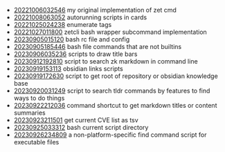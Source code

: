 - [20221006032546](/zet/20221006032546/README.md) my original implementation of zet cmd
- [20221008063052](/zet/20221008063052/README.md) autorunning scripts in cards
- [20221025024238](/zet/20221025024238/README.md) enumerate tags
- [20221027011800](/zet/20221027011800/README.md) zetcli bash wrapper subcommand implementation
- [20230905015120](/zet/20230905015120/README.md) bash rc file and config
- [20230905185446](/zet/20230905185446/README.md) bash file commands that are not builtins
- [20230906035236](/zet/20230906035236/README.md) scripts to draw title bars
- [20230912192810](/zet/20230912192810/README.md) script to search zk markdown in command line
- [20230919153113](/zet/20230919153113/README.md) obsidian links scripts
- [20230919172630](/zet/20230919172630/README.md) script to get root of repository or obsidian knowledge base
- [20230920031249](/zet/20230920031249/README.md) script to search tldr commands by features to find ways to do things
- [20230922212036](/zet/20230922212036/README.md) command shortcut to get markdown titles or content summaries
- [20230923211501](/zet/20230923211501/README.md) get current CVE list as tsv
- [20230925033312](/zet/20230925033312/README.md) bash current script directory
- [20230926234809](/zet/20230926234809/README.md) a non-platform-specific find command script for executable files
